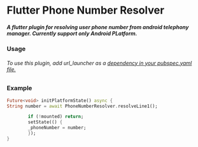 # Flutter Phone Number Resolver

 ##### A flutter plugin for resolving user phone number from android telephony manager. Currently support only Android PLatform.

### Usage

 ###### To use this plugin, add url_launcher as a [dependency in your pubspec.yaml file.](https://flutter.dev/docs/development/packages-and-plugins/using-packages)


### Example

```dart
Future<void> initPlatformState() async {
String number = await PhoneNumberResolver.resolveLine1();

        if (!mounted) return;
        setState(() {
        _phoneNumber = number;
        });
}
```